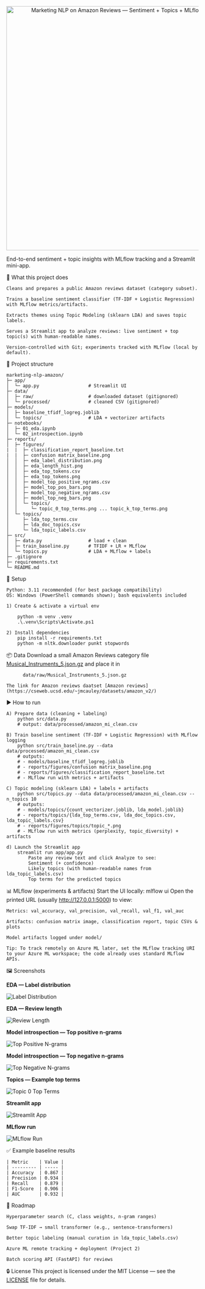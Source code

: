 <p align="center">
  <img src="reports/figures/thumbnail.png" alt="Marketing NLP on Amazon Reviews — Sentiment + Topics + MLflow + Streamlit" width="640">
</p>

End-to-end sentiment + topic insights with MLflow tracking and a Streamlit mini-app.

🚀 What this project does

    Cleans and prepares a public Amazon reviews dataset (category subset).

    Trains a baseline sentiment classifier (TF-IDF + Logistic Regression) with MLflow metrics/artifacts.

    Extracts themes using Topic Modeling (sklearn LDA) and saves topic labels.

    Serves a Streamlit app to analyze reviews: live sentiment + top topic(s) with human-readable names.

    Version-controlled with Git; experiments tracked with MLflow (local by default).

📂 Project structure

    marketing-nlp-amazon/
    ├─ app/
    │  └─ app.py                  # Streamlit UI
    ├─ data/
    │  ├─ raw/                    # downloaded dataset (gitignored)
    │  └─ processed/              # cleaned CSV (gitignored)
    ├─ models/
    │  ├─ baseline_tfidf_logreg.joblib
    │  └─ topics/                 # LDA + vectorizer artifacts
    ├─ notebooks/
    │  ├─ 01_eda.ipynb
    │  └─ 02_introspection.ipynb
    ├─ reports/
    │  ├─ figures/
    |  |  ├─ classification_report_baseline.txt
    |  |  ├─ confusion matrix_baseline.png
    │  │  ├─ eda_label_distribution.png
    │  │  ├─ eda_length_hist.png
    │  │  ├─ eda_top_tokens.csv
    │  │  ├─ eda_top_tokens.png
    │  │  ├─ model_top_positive_ngrams.csv
    │  │  ├─ model_top_pos_bars.png
    │  │  ├─ model_top_negative_ngrams.csv
    │  │  ├─ model_top_neg_bars.png
    │  │  └─ topics/
    │  │     └─ topic_0_top_terms.png ... topic_k_top_terms.png
    │  └─ topics/
    │     ├─ lda_top_terms.csv
    │     ├─ lda_doc_topics.csv
    │     └─ lda_topic_labels.csv
    ├─ src/
    │  ├─ data.py                 # load + clean
    │  ├─ train_baseline.py       # TFIDF + LR + MLflow
    │  └─ topics.py               # LDA + MLflow + labels
    ├─ .gitignore
    ├─ requirements.txt
    └─ README.md

🧰 Setup

    Python: 3.11 recommended (for best package compatibility)
    OS: Windows (PowerShell commands shown); bash equivalents included

    1) Create & activate a virtual env
        
        python -m venv .venv
        .\.venv\Scripts\Activate.ps1

    2) Install dependencies
        pip install -r requirements.txt
        python -m nltk.downloader punkt stopwords
    
📦 Data
    Download a small Amazon Reviews category file [Musical_Instruments_5.json.gz](https://mcauleylab.ucsd.edu/public_datasets/data/amazon_v2/categoryFilesSmall/Musical_Instruments_5.json.gz) and place it in
        
          data/raw/Musical_Instruments_5.json.gz

    The link for Amazon reviews daatset [Amazon reviews](https://cseweb.ucsd.edu/~jmcauley/datasets/amazon_v2/)

▶️ How to run
    
    A) Prepare data (cleaning + labeling)
        python src/data.py
        # output: data/processed/amazon_mi_clean.csv

    B) Train baseline sentiment (TF-IDF + Logistic Regression) with MLflow logging
        python src/train_baseline.py --data data/processed/amazon_mi_clean.csv
        # outputs:
        # - models/baseline_tfidf_logreg.joblib
        # - reports/figures/confusion matrix_baseline.png
        # - reports/figures/classification_report_baseline.txt
        # - MLflow run with metrics + artifacts

    C) Topic modeling (sklearn LDA) + labels + artifacts
        python src/topics.py --data data/processed/amazon_mi_clean.csv --n_topics 10
        # outputs:
        # - models/topics/{count_vectorizer.joblib, lda_model.joblib}
        # - reports/topics/{lda_top_terms.csv, lda_doc_topics.csv, lda_topic_labels.csv}
        # - reports/figures/topics/topic_*.png
        # - MLflow run with metrics (perplexity, topic_diversity) + artifacts
    
    d) Launch the Streamlit app
        streamlit run app/app.py
            Paste any review text and click Analyze to see:
            Sentiment (+ confidence)
            Likely topics (with human-readable names from lda_topic_labels.csv)
            Top terms for the predicted topics
            
📊 MLflow (experiments & artifacts)
Start the UI locally:
    mlflow ui
    Open the printed URL (usually http://127.0.0.1:5000) to view:

    Metrics: val_accuracy, val_precision, val_recall, val_f1, val_auc

    Artifacts: confusion matrix image, classification report, topic CSVs & plots

    Model artifacts logged under model/

    Tip: To track remotely on Azure ML later, set the MLflow tracking URI to your Azure ML workspace; the code already uses standard MLflow APIs.

🖼️ Screenshots

**EDA — Label distribution**  

![Label Distribution](reports/figures/eda_label_distribution.png)

**EDA — Review length**  

![Review Length](reports/figures/eda_length_hist.png)

**Model introspection — Top positive n-grams**  

![Top Positive N-grams](reports/figures/model_top_pos_bars.png)

**Model introspection — Top negative n-grams**  

![Top Negative N-grams](reports/figures/model_top_neg_bars.png)

**Topics — Example top terms**  

![Topic 0 Top Terms](reports/figures/topics/topic_1_top_terms.png)

**Streamlit app**  

![Streamlit App](reports/figures/streamlit_app.png)

**MLflow run**  

![MLflow Run](reports/figures/mlflow_run.png)

✅ Example baseline results

    | Metric    | Value |
    | --------- | ----- |
    | Accuracy  | 0.867 |
    | Precision | 0.934 |
    | Recall    | 0.879 |
    | F1-Score  | 0.906 |
    | AUC       | 0.932 |

🧭 Roadmap

    Hyperparameter search (C, class weights, n-gram ranges)

    Swap TF-IDF → small transformer (e.g., sentence-transformers)

    Better topic labeling (manual curation in lda_topic_labels.csv)

    Azure ML remote tracking + deployment (Project 2)

    Batch scoring API (FastAPI) for reviews

🔒 License
This project is licensed under the MIT License — see the [LICENSE](LICENSE) file for details.
